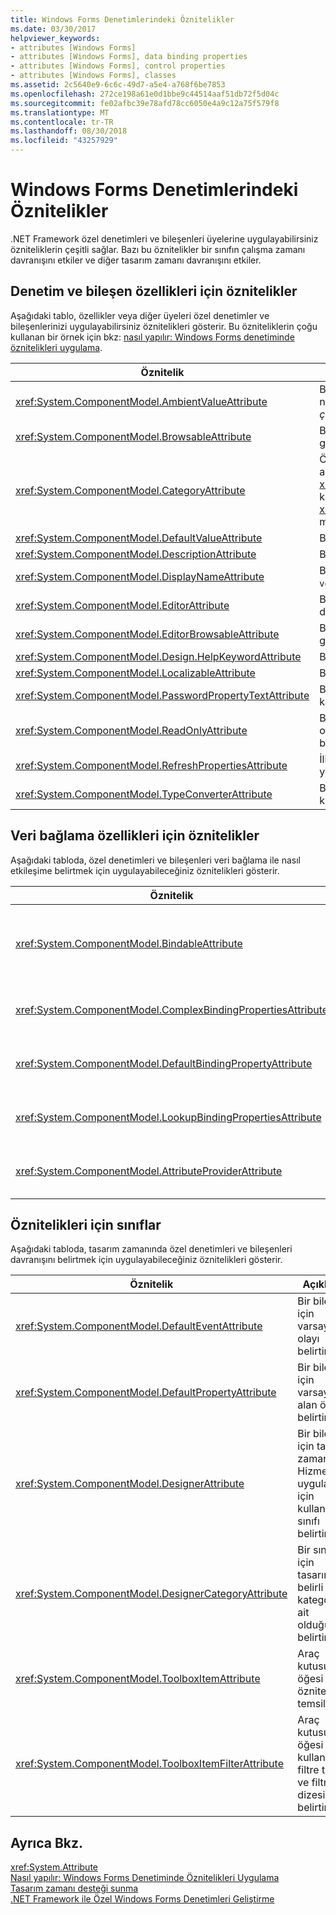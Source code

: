 ```yaml
---
title: Windows Forms Denetimlerindeki Öznitelikler
ms.date: 03/30/2017
helpviewer_keywords:
- attributes [Windows Forms]
- attributes [Windows Forms], data binding properties
- attributes [Windows Forms], control properties
- attributes [Windows Forms], classes
ms.assetid: 2c5640e9-6c6c-49d7-a5e4-a768f6be7853
ms.openlocfilehash: 272ce198a61e0d1bbe9c44514aaf51db72f5d04c
ms.sourcegitcommit: fe02afbc39e78afd78cc6050e4a9c12a75f579f8
ms.translationtype: MT
ms.contentlocale: tr-TR
ms.lasthandoff: 08/30/2018
ms.locfileid: "43257929"
---
```

# <a name="attributes-in-windows-forms-controls"></a>Windows Forms Denetimlerindeki Öznitelikler
.NET Framework özel denetimleri ve bileşenleri üyelerine uygulayabilirsiniz özniteliklerin çeşitli sağlar. Bazı bu öznitelikler bir sınıfın çalışma zamanı davranışını etkiler ve diğer tasarım zamanı davranışını etkiler.  
  
## <a name="attributes-for-control-and-component-properties"></a>Denetim ve bileşen özellikleri için öznitelikler  
 Aşağıdaki tablo, özellikler veya diğer üyeleri özel denetimler ve bileşenlerinizi uygulayabilirsiniz öznitelikleri gösterir. Bu özniteliklerin çoğu kullanan bir örnek için bkz: [nasıl yapılır: Windows Forms denetiminde öznitelikleri uygulama](../../../../docs/framework/winforms/controls/how-to-apply-attributes-in-windows-forms-controls.md).  
  
|Öznitelik|Açıklama|  
|---------------|-----------------|  
|<xref:System.ComponentModel.AmbientValueAttribute>|Bir özellik değeri başka bir kaynaktan almak özellik neden geçirmek için bir değer belirtir. Bu olarak bilinir *çevre*.|  
|<xref:System.ComponentModel.BrowsableAttribute>|Bir özellik veya olay içinde görüntülenmesi gerekip gerekmediğini belirten bir **özellikleri** penceresi.|  
|<xref:System.ComponentModel.CategoryAttribute>|Özellik veya olay görüntülenen grubuna kategorisinin adını belirtir bir <xref:System.Windows.Forms.PropertyGrid> denetim kümesine <xref:System.Windows.Forms.PropertySort.Categorized> modu.|  
|<xref:System.ComponentModel.DefaultValueAttribute>|Bir özellik için varsayılan değeri belirtir.|  
|<xref:System.ComponentModel.DescriptionAttribute>|Bir özellik veya olay için bir açıklama belirtir.|  
|<xref:System.ComponentModel.DisplayNameAttribute>|Bir özellik için görünen adları belirtir, olay veya `public void` hiçbir bağımsız değişken alan yöntemi.|  
|<xref:System.ComponentModel.EditorAttribute>|Bir özelliği değiştirmek için kullanmak için düzenleyiciyi belirtir.|  
|<xref:System.ComponentModel.EditorBrowsableAttribute>|Bir özellik veya yöntem bir düzenleyicide görüntülenebilir olduğunu belirtir.|  
|<xref:System.ComponentModel.Design.HelpKeywordAttribute>|Bağlam anahtar sözcüğü bir sınıf veya üye belirtir.|  
|<xref:System.ComponentModel.LocalizableAttribute>|Bir özellik yerelleştirilmiş olup olmadığını belirtir.|  
|<xref:System.ComponentModel.PasswordPropertyTextAttribute>|Bir nesnenin metin temsili olarak yıldız işareti gibi karakterler engellenmesidir gösterir.|  
|<xref:System.ComponentModel.ReadOnlyAttribute>|Bu öznitelik için bağlı olduğu özelliğin salt okunur veya okuma/yazma tasarım zamanında olup olmadığını belirtir.|  
|<xref:System.ComponentModel.RefreshPropertiesAttribute>|İlişkili özelliğin değeri değiştiğinde özellik kılavuzunda yenilemelisiniz gösterir.|  
|<xref:System.ComponentModel.TypeConverterAttribute>|Bağlı bir dönüştürücü nesnesi için bu öznitelik kullanmak için ne tür belirtir.|  
  
## <a name="attributes-for-data-binding-properties"></a>Veri bağlama özellikleri için öznitelikler  
 Aşağıdaki tabloda, özel denetimleri ve bileşenleri veri bağlama ile nasıl etkileşime belirtmek için uygulayabileceğiniz öznitelikleri gösterir.  
  
|Öznitelik|Açıklama|  
|---------------|-----------------|  
|<xref:System.ComponentModel.BindableAttribute>|Bir özelliği için bağlama genellikle kullanılıp kullanılmayacağını belirtir.|  
|<xref:System.ComponentModel.ComplexBindingPropertiesAttribute>|Bir bileşenin veri üyesi özellikleri ve veri kaynağını belirtir.|  
|<xref:System.ComponentModel.DefaultBindingPropertyAttribute>|Bir bileşen için varsayılan bağlama özelliği belirtir.|  
|<xref:System.ComponentModel.LookupBindingPropertiesAttribute>|Bir bileşenin veri üyesi özellikleri ve veri kaynağını belirtir.|  
|<xref:System.ComponentModel.AttributeProviderAttribute>|Yeniden yönlendirme etkinleştirir özniteliği.|  
  
## <a name="attributes-for-classes"></a>Öznitelikleri için sınıflar  
 Aşağıdaki tabloda, tasarım zamanında özel denetimleri ve bileşenleri davranışını belirtmek için uygulayabileceğiniz öznitelikleri gösterir.  
  
|Öznitelik|Açıklama|  
|---------------|-----------------|  
|<xref:System.ComponentModel.DefaultEventAttribute>|Bir bileşen için varsayılan olayı belirtir.|  
|<xref:System.ComponentModel.DefaultPropertyAttribute>|Bir bileşen için varsayılan alan özelliği belirtir.|  
|<xref:System.ComponentModel.DesignerAttribute>|Bir bileşen için tasarım zamanı Hizmetleri uygulamak için kullanılan sınıfı belirtir.|  
|<xref:System.ComponentModel.DesignerCategoryAttribute>|Bir sınıfı için tasarımcı, belirli bir kategoriye ait olduğunu belirtir.|  
|<xref:System.ComponentModel.ToolboxItemAttribute>|Araç kutusu öğesi bir özniteliği temsil eder.|  
|<xref:System.ComponentModel.ToolboxItemFilterAttribute>|Araç kutusu öğesi için kullanılacak filtre türü ve filtre dizesi belirtir.|  
  
## <a name="see-also"></a>Ayrıca Bkz.  
 <xref:System.Attribute>  
 [Nasıl yapılır: Windows Forms Denetiminde Öznitelikleri Uygulama](../../../../docs/framework/winforms/controls/how-to-apply-attributes-in-windows-forms-controls.md)  
 [Tasarım zamanı desteği sunma](http://msdn.microsoft.com/library/d6ac8a6a-42fd-4bc8-bf33-b212811297e2)  
 [.NET Framework ile Özel Windows Forms Denetimleri Geliştirme](../../../../docs/framework/winforms/controls/developing-custom-windows-forms-controls.md)
